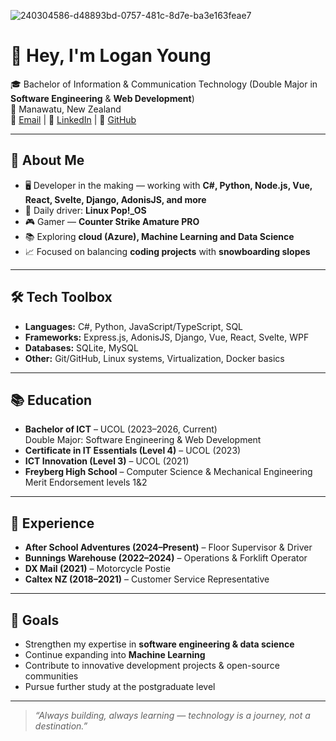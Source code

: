 ![240304586-d48893bd-0757-481c-8d7e-ba3e163feae7](https://github.com/user-attachments/assets/ad374b1f-b749-45ab-81bc-8a8ad98151cf)

# 👋 Hey, I'm Logan Young

🎓 Bachelor of Information & Communication Technology (Double Major in **Software Engineering** & **Web Development**)  
📍 Manawatu, New Zealand  
📧 [Email](mailto:Younglogan09@gmail.com) | 💼 [LinkedIn](https://www.linkedin.com/in/logan-young-00ab7a327/) | 🐙 [GitHub](https://github.com/LoganShmogan)

---

## 🚀 About Me
- 🖥️ Developer in the making — working with **C#, Python, Node.js, Vue, React, Svelte, Django, AdonisJS, and more**  
- 🐧 Daily driver: **Linux Pop!_OS** 
- 🎮 Gamer — **Counter Strike Amature PRO**
- 📚 Exploring **cloud (Azure), Machine Learning and Data Science** 
- 📈 Focused on balancing **coding projects** with **snowboarding slopes**

---

## 🛠️ Tech Toolbox
- **Languages:** C#, Python, JavaScript/TypeScript, SQL  
- **Frameworks:** Express.js, AdonisJS, Django, Vue, React, Svelte, WPF  
- **Databases:** SQLite, MySQL  
- **Other:** Git/GitHub, Linux systems, Virtualization, Docker basics
  
---

## 📚 Education
- **Bachelor of ICT** – UCOL (2023–2026, Current)  
  Double Major: Software Engineering & Web Development  
- **Certificate in IT Essentials (Level 4)** – UCOL (2023)  
- **ICT Innovation (Level 3)** – UCOL (2021)  
- **Freyberg High School** – Computer Science & Mechanical Engineering Merit Endorsement levels 1&2  

---

## 💼 Experience
- **After School Adventures (2024–Present)** – Floor Supervisor & Driver  
- **Bunnings Warehouse (2022–2024)** – Operations & Forklift Operator  
- **DX Mail (2021)** – Motorcycle Postie  
- **Caltex NZ (2018–2021)** – Customer Service Representative  

---

## 🎯 Goals
- Strengthen my expertise in **software engineering & data science**  
- Continue expanding into **Machine Learning**  
- Contribute to innovative development projects & open-source communities  
- Pursue further study at the postgraduate level  

---

> _“Always building, always learning — technology is a journey, not a destination.”_
